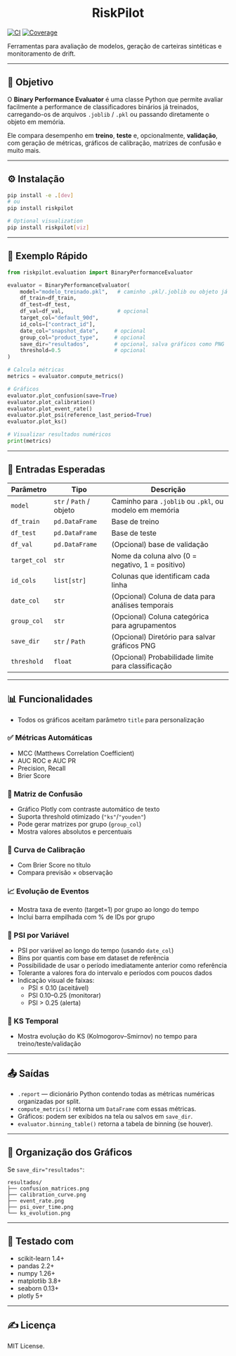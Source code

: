 <p align="center">
  <h1 align="center">RiskPilot</h1>
</p>

[![CI](https://github.com/joaaomaia/riskpilot/actions/workflows/python-package.yml/badge.svg)](https://github.com/joaaomaia/riskpilot/actions/workflows/python-package.yml)
[![Coverage](https://img.shields.io/badge/coverage-85%25-brightgreen)](#)

Ferramentas para avaliação de modelos, geração de carteiras sintéticas e monitoramento de drift.

---

## 📌 Objetivo

O **Binary Performance Evaluator** é uma classe Python que permite avaliar facilmente a performance de classificadores binários já treinados, carregando-os de arquivos `.joblib` / `.pkl` ou passando diretamente o objeto em memória.

Ele compara desempenho em **treino**, **teste** e, opcionalmente, **validação**, com geração de métricas, gráficos de calibração, matrizes de confusão e muito mais.

---

## ⚙️ Instalação

```bash
pip install -e .[dev]
# ou
pip install riskpilot
```

```bash
# Optional visualization
pip install riskpilot[viz]
```

---

## 🚀 Exemplo Rápido

```python
from riskpilot.evaluation import BinaryPerformanceEvaluator

evaluator = BinaryPerformanceEvaluator(
    model="modelo_treinado.pkl",   # caminho .pkl/.joblib ou objeto já carregado
    df_train=df_train,
    df_test=df_test,
    df_val=df_val,                 # opcional
    target_col="default_90d",
    id_cols=["contract_id"],
    date_col="snapshot_date",     # opcional
    group_col="product_type",     # opcional
    save_dir="resultados",        # opcional, salva gráficos como PNG
    threshold=0.5                 # opcional
)

# Calcula métricas
metrics = evaluator.compute_metrics()

# Gráficos
evaluator.plot_confusion(save=True)
evaluator.plot_calibration()
evaluator.plot_event_rate()
evaluator.plot_psi(reference_last_period=True)
evaluator.plot_ks()

# Visualizar resultados numéricos
print(metrics)
```

---

## 🧠 Entradas Esperadas

| Parâmetro | Tipo | Descrição |
|-----------|------|-----------|
| `model` | `str` / `Path` / objeto | Caminho para `.joblib` ou `.pkl`, ou modelo em memória |
| `df_train` | `pd.DataFrame` | Base de treino |
| `df_test` | `pd.DataFrame` | Base de teste |
| `df_val` | `pd.DataFrame` | (Opcional) base de validação |
| `target_col` | `str` | Nome da coluna alvo (0 = negativo, 1 = positivo) |
| `id_cols` | `list[str]` | Colunas que identificam cada linha |
| `date_col` | `str` | (Opcional) Coluna de data para análises temporais |
| `group_col` | `str` | (Opcional) Coluna categórica para agrupamentos |
| `save_dir` | `str` / `Path` | (Opcional) Diretório para salvar gráficos PNG |
| `threshold` | `float` | (Opcional) Probabilidade limite para classificação |

---

## 📊 Funcionalidades
- Todos os gráficos aceitam parâmetro ``title`` para personalização

### ✅ Métricas Automáticas
- MCC (Matthews Correlation Coefficient)
- AUC ROC e AUC PR
- Precision, Recall
- Brier Score

### 🧱 Matriz de Confusão
- Gráfico Plotly com contraste automático de texto
- Suporta threshold otimizado (``"ks"``/``"youden"``)
- Pode gerar matrizes por grupo (``group_col``)
- Mostra valores absolutos e percentuais

### 🎯 Curva de Calibração
- Com Brier Score no título
- Compara previsão × observação

### 📈 Evolução de Eventos
- Mostra taxa de evento (target=1) por grupo ao longo do tempo
- Inclui barra empilhada com % de IDs por grupo

### 🧪 PSI por Variável
- PSI por variável ao longo do tempo (usando `date_col`)
- Bins por quantis com base em dataset de referência
- Possibilidade de usar o período imediatamente anterior como referência
- Tolerante a valores fora do intervalo e períodos com poucos dados
- Indicação visual de faixas:
  - PSI ≤ 0.10 (aceitável)
  - PSI 0.10–0.25 (monitorar)
  - PSI > 0.25 (alerta)

### 🧭 KS Temporal
- Mostra evolução do KS (Kolmogorov–Smirnov) no tempo para treino/teste/validação

---

## 📤 Saídas

- `.report` — dicionário Python contendo todas as métricas numéricas organizadas por split.
- `compute_metrics()` retorna um `DataFrame` com essas métricas.
- Gráficos: podem ser exibidos na tela ou salvos em `save_dir`.
- `evaluator.binning_table()` retorna a tabela de binning (se houver).

---

## 📁 Organização dos Gráficos

Se `save_dir="resultados"`:

```
resultados/
├── confusion_matrices.png
├── calibration_curve.png
├── event_rate.png
├── psi_over_time.png
└── ks_evolution.png
```

---

## 🧪 Testado com

- scikit-learn 1.4+
- pandas 2.2+
- numpy 1.26+
- matplotlib 3.8+
- seaborn 0.13+
- plotly 5+

---

## ✍️ Licença

MIT License.
